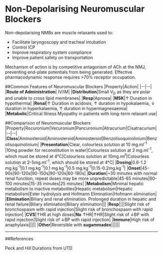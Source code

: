 # Non-Depolarising Neuromuscular Blockers

Non-depolarising NMBs are muscle relaxants used to:
*  Facilitate laryngoscopy and tracheal intubation
*  Control ICP
*  Improve respiratory system compliance
*  Improve patient safety on transportation

Mechanism of action is by competitive antagonism of ACh at the NMJ, preventing end-plate potentials from being generated. Effective pharmacodynamic response requires >70% receptor occupation.

##Common Features of Neuromuscular Blockers
|Property|Action|
|--|--|
|**Route of Administration**| IV/IM|
|**Distribution**|Small V<sub>D</sub> as they are polar and unable to cross lipid membranes|
|**Resp**|Apnoea|
|**MSK**|↑ Duration in hypothermia|
|**Renal**|↑ Duration in acidosis, ↑ duration in hypokalaemia, ↓ duration in hyperkalaemia, ↑ duration in hypermagnesaemia|
|**Metabolic**|Critical Illness Myopathy in patients with long-term relaxant use|


##Comparison of Neuromuscular Blockers
|Property|Rocuronium|Vecuronium|Pancuronium|Atracurium|Cisatracurium|
|--|--|
|**Class**|Aminosteroid|Aminosteroid|Aminosteroid|Benzolisoquinolinium|Benzolisoquinolinium|
|**Presentation**|Clear, colourless solution at 10 mg.ml<sup>-1</sup> |10mg powder for reconstitution in water|Colourless solution at 2 mg.ml<sup>-1</sup>, which must be stored at 4°C|Colourless solution at 10mg.ml<sup>1</sup>|Colourless solution at 2-5mg.ml<sup>-1</sup>, which should be stored at 4°C|
|**Dosing**|0.6-1.2 mg.kg<sup>-1</sup>|0.1 mg.kg<sup>-1</sup>|0.1 mg.kg<sup>-1</sup>|0.5 mg.kg<sup>-1</sup>|0.15-0.2mg.kg<sup>-1</sup>|
|**Onset**|45-90s|90-120s|90-150s|90-120s|60-180s|
|**Duration**|~30 minutes with normal renal function, repeat doses may be more unpredictable|45-65 minutes|60-100 minutes|15-35 minutes|25 minutes|
|**Metabolism**|Minimal hepatic metabolism to inactive metabolites|Hepatic metabolism|Hepatic metabolism|Ester hydrolysis and Hofmann Elimination|Hofmann elimination|
|**Elimination**|Biliary and renal elimination. Prolonged duration in hepatic and renal failure|Biliary elimination|Biliary elimination|||
|**Resp**||||Slight risk of bronchospasm with rapid injection|Slight risk of bronchospasm with rapid injection|
|**CVS**|↑HR at high doses|**No** ↑HR|↑HR|Slight risk of ↓BP with rapid injection|Slight risk of ↓BP with rapid injection|
|**Immune**|High risk of anaphylaxis|||||
|**Other**|Reversible with **sugammadex**||||||

---
##References

Peck and Hill
Durations from UTD